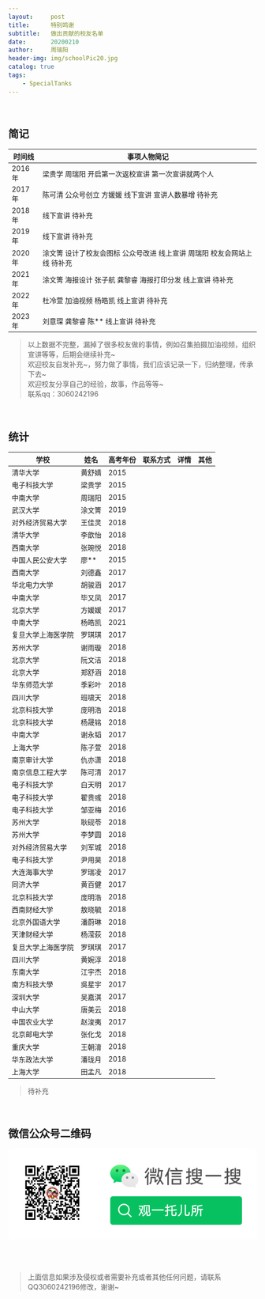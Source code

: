 ```yaml
---
layout:     post
title:      特别鸣谢
subtitle:   做出贡献的校友名单
date:       20200210
author:     周瑞阳
header-img: img/schoolPic20.jpg
catalog: true
tags:
    - SpecialTanks
---
```


<br/> 

## 简记

|时间线 |事项人物简记|
|---|--------|
|2016年 |梁贵学 周瑞阳 开启第一次返校宣讲 第一次宣讲就两个人|
|2017年 |陈可清 公众号创立 方媛媛 线下宣讲 宣讲人数暴增 待补充|
|2018年 |线下宣讲  待补充|
|2019年 |线下宣讲  待补充|
|2020年 |涂文箐 设计了校友会图标 公众号改进 线上宣讲 周瑞阳 校友会网站上线 待补充|
|2021年 |涂文箐 海报设计 张子航 龚黎睿 海报打印分发 线上宣讲 待补充|
|2022年 |杜冷萱  加油视频 杨皓凯 线上宣讲 待补充|
|2023年 |刘意琛 龚黎睿 陈** 线上宣讲 待补充|

>以上数据不完整，漏掉了很多校友做的事情，例如召集拍摄加油视频，组织宣讲等等，后期会继续补充~ <br>
>欢迎校友自发补充~，努力做了事情，我们应该记录一下，归纳整理，传承下去~ <br>
>欢迎校友分享自己的经验，故事，作品等等~ <br>
>联系qq：3060242196 

<!--
<br/> 
## 招生宣传片（暂无）
-->

<br/> 

## 统计

|学校 |姓名|高考年份|联系方式|详情|其他|
|---|--------|------------|--------|--------|--------|
|清华大学	       |黄舒婧	|2015	||||	
|电子科技大学	   |梁贵学	|2015	||||	
|中南大学	       |周瑞阳	|2015	||||	
|武汉大学	       |涂文箐	|2019	||||	
|对外经济贸易大学   |王佳灵	|2018	||||	
|清华大学	       |李歆怡	|2018	||||	
|西南大学	       |张琬悦	|2018	||||	
|中国人民公安大学   |廖**	|2015	||||	
|西南大学	       |刘德鑫	|2017	||||	
|华北电力大学       |胡骏涵	|2017	||||	
|中南大学	       |毕又凤	|2017   ||||
|北京大学	       |方媛媛	|2017   ||||
|中南大学           |杨皓凯	|2021   ||||
|复旦大学上海医学院	|罗琪琪	|2017	||||	
|苏州大学	       |谢雨璇	|2018	||||	
|北京大学	       |阮文洁	|2018	||||	
|北京大学	       |郑舒涵	|2018	||||	
|华东师范大学	   |季彩叶	|2018	||||	
|四川大学	       |班啸天	|2018	||||	
|北京科技大学	   |庞明浩	|2018	||||	
|北京科技大学	   |杨晟铭	|2018	||||	
|中南大学	       |谢永韬	|2017	||||	
|上海大学	       |陈子萱	|2018	||||	
|南京审计大学	   |仇亦潇	|2018	||||	
|南京信息工程大学   |陈可清	|2017	||||	
|电子科技大学	   |白天明	|2017	||||	
|电子科技大学	   |翟贵彧	|2018	||||	
|电子科技大学	   |邹亚梅	|2016	||||	
|苏州大学	       |耿砚苓	|2018	||||	
|苏州大学	       |李梦圆	|2018	||||	
|对外经济贸易大学   |刘军城	|2018	||||	
|电子科技大学	   |尹用昊	|2018	||||	
|大连海事大学	   |罗瑞凌	|2017	||||	
|同济大学	       |黄百健	|2017	||||	
|北京科技大学	   |庞明浩	|2018	||||	
|西南财经大学	   |敖晓毓	|2018	||||	
|北京外国语大学	   |潘蔚琳	|2018	||||	
|天津财经大学	   |杨滢荻	|2018	||||	
|复旦大学上海医学院	|罗琪琪	|2017	||||	
|四川大学	       | 黄婉淳	|2018	||||	
|东南大学	       | 江宇杰	|2018	||||	
|南方科技大學	   |吳星宇	|2017	||||	
|深圳大学	       |吴嘉淇	|2017	||||	
|中山大学	       |唐美云	|2018	||||	
|中国农业大学	   |赵浚夷	|2017	||||	
|北京邮电大学	   |张化戈	|2018	||||	
|重庆大学	       |王朝淯	|2018	||||	
|华东政法大学	   |潘珑月	|2018	||||	
|上海大学	       |田孟凡	|2018   ||||



>待补充


<br/> 

## 微信公众号二维码

![公众号图片](/img/Gzh_account.png)

<br/> <br/> 
>上面信息如果涉及侵权或者需要补充或者其他任何问题，请联系QQ3060242196修改，谢谢~
